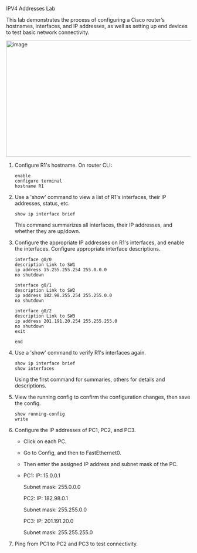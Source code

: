 IPV4 Addresses Lab

This lab demonstrates the process of configuring a Cisco router’s hostnames, interfaces, and IP addresses, as well as setting up end devices to test basic network connectivity.


<img width="718" height="317" alt="image" src="https://github.com/user-attachments/assets/1e002ada-6822-479a-af5a-a21c9a1c5cff" />

1. Configure R1's hostname.
   On router CLI:
   ```
   enable
   configure terminal
   hostname R1
   ```

   
3. Use a 'show' command to view a list of R1's interfaces, their IP addresses, status, etc.
   ```
   show ip interface brief
   ```
   This command summarizes all interfaces, their IP addresses, and whether they are up/down.


5. Configure the appropriate IP addresses on R1's interfaces, and enable the interfaces. Configure appropriate interface descriptions.
   ```
   interface g0/0
   description Link to SW1
   ip address 15.255.255.254 255.0.0.0
   no shutdown

   interface g0/1
   description Link to SW2
   ip address 182.98.255.254 255.255.0.0
   no shutdown
 
   interface g0/2
   description Link to SW3
   ip address 201.191.20.254 255.255.255.0
   no shutdown
   exit

   end
   ```


7. Use a 'show' command to verify R1's interfaces again.
   ```
   show ip interface brief
   show interfaces
   ```
   Using the first command for summaries, others for details and descriptions.


9. View the running config to confirm the configuration changes, then save the config.
    ```
    show running-config
    write
    ```    


11. Configure the IP addresses of PC1, PC2, and PC3.
    - Click on each PC.
    - Go to Config, and then to FastEthernet0.
    - Then enter the assigned IP address and subnet mask of the PC.
    - 
      PC1:
        IP: 15.0.0.1
      
        Subnet mask: 255.0.0.0
    
      PC2:
        IP: 182.98.0.1
      
        Subnet mask: 255.255.0.0
    
      PC3:
        IP: 201.191.20.0
      
        Subnet mask: 255.255.255.0


13. Ping from PC1 to PC2 and PC3 to test connectivity.
    
